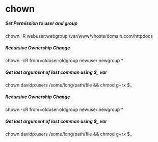 # chown

##### Set Permission to user and group

   chown  -R webuser:webgroup  /var/www/vhosts/domain.com/httpdocs

##### Recursive Ownership Change

   chown  -cR from=olduser:oldgroup newuser:newgroup *

##### Get last argument of last comman using $_ var

   chown  davidp:users /some/long/path/file && chmod g+rx $_

##### Recursive Ownership Change

   chown  -cR from=olduser:oldgroup newuser:newgroup *

##### Get last argument of last comman using $_ var

   chown  davidp:users /some/long/path/file && chmod g+rx $_

